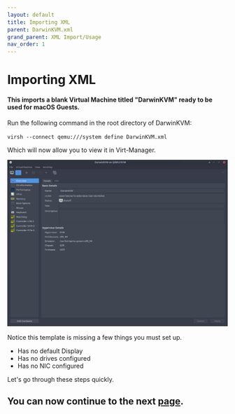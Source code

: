 ```yaml
---
layout: default
title: Importing XML
parent: DarwinKVM.xml
grand_parent: XML Import/Usage
nav_order: 1
---
```


# Importing XML
#### This imports a blank Virtual Machine titled "DarwinKVM" ready to be used for macOS Guests.

Run the following command in the root directory of DarwinKVM:

``virsh --connect qemu:///system define DarwinKVM.xml``

Which will now allow you to view it in Virt-Manager.

<a href="https://raw.githubusercontent.com/royalgraphx/DarwinKVM/main/docs/assets/VManTemplateImport.png"><img src="../../../../assets/VManTemplateImport.png" alt=""></a>

Notice this template is missing a few things you must set up.

- Has no default Display
- Has no drives configured
- Has no NIC configured

Let's go through these steps quickly.

## You can now continue to the next <a href="../01-ConfigDisplay">page</a>.
